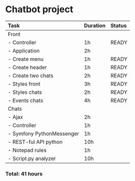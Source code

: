 # Chatbot project

| Task                      | Duration | Status |
|:--------------------------|:---------|:-------|
| Front                     |          |        |
| - Controller              | 1h       | READY  |
| - Application             | 2h       |        |
| - Create menu             | 1h       | READY  |
| - Create header           | 1h       | READY  |
| - Create two chats        | 2h       | READY  |
| - Styles front            | 3h       | READY  |
| - Styles chats            | 2h       | READY  |
| - Events chats            | 4h       | READY  |
| Chats                     |          |        |
| - Ajax                    | 2h       |        |
| - Controller              | 1h       |        |
| - Symfony PythonMessenger | 1h       |        |
| - REST-ful API python     | 10h      |        |
| - Notepad rules           | 1h       |        |
| - Script.py analyzer      | 10h      |        |

### Total: 41 hours